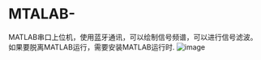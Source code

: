 # MTALAB-
MATLAB串口上位机，使用蓝牙通讯，可以绘制信号频谱，可以进行信号滤波。如果要脱离MATLAB运行，需要安装MATLAB运行时.
![image](http://github.com/1770953561/MATLAB串口上位机/serialport.png)
